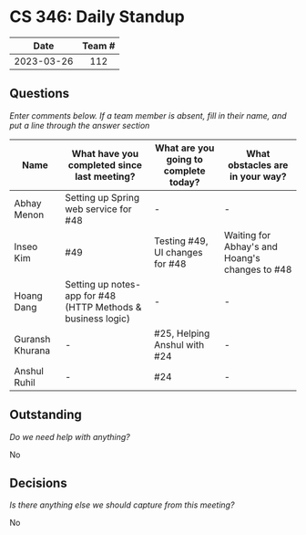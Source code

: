 # CS 346: Daily Standup

|    Date    | Team # |
|:----------:| :----: |
| 2023-03-26 |  112   |

## Questions

_Enter comments below. If a team member is absent, fill in their name, and put a line through the answer section_

| Name            | What have you completed since last meeting?                  | What are you going to complete today? | What obstacles are in your way?                |
| --------------- |--------------------------------------------------------------|---------------------------------------|------------------------------------------------|
| Abhay Menon     | Setting up Spring web service for #48                        | -                                     | -                                              |
| Inseo Kim       | #49                                                          | Testing #49, UI changes for #48       | Waiting for Abhay's and Hoang's changes to #48 |
| Hoang Dang      | Setting up notes-app for #48 (HTTP Methods & business logic) | -                                     | -                                              |
| Guransh Khurana | -                                                            | #25, Helping Anshul with #24          | -                                              |
| Anshul Ruhil    | -                                                            | #24                                   | -                                              |

## Outstanding

_Do we need help with anything?_

No
## Decisions

_Is there anything else we should capture from this meeting?_

No